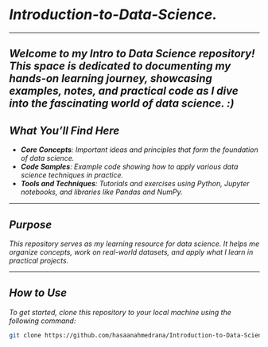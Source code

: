 # _Introduction-to-Data-Science._
---
_Welcome to my Intro to Data Science repository! This space is dedicated to documenting my hands-on learning journey, showcasing examples, notes, and practical code as
I dive into the fascinating world of data science. :)_
---
##  _What You’ll Find Here_

- _**Core Concepts**:_ _Important ideas and principles that form the foundation of data science._
- _**Code Samples**:_ _Example code showing how to apply various data science techniques in practice._
- _**Tools and Techniques**:_ _Tutorials and exercises using Python, Jupyter notebooks, and libraries like Pandas and NumPy._

---
## _Purpose_

_This repository serves as my learning resource for data science. It helps me organize concepts, work on real-world datasets, and apply what I learn in practical projects._

---

## _How to Use_

_To get started, clone this repository to your local machine using the following command:_

```bash
git clone https://github.com/hasaanahmedrana/Introduction-to-Data-Science
